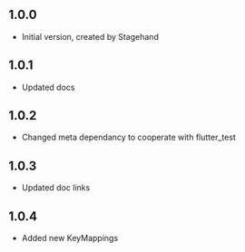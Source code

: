 ## 1.0.0

- Initial version, created by Stagehand

## 1.0.1

- Updated docs

## 1.0.2

- Changed meta dependancy to cooperate with flutter_test

## 1.0.3

- Updated doc links

## 1.0.4

- Added new KeyMappings

